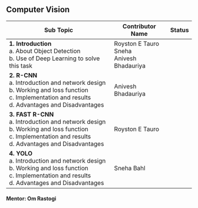 ## Computer Vision

| Sub Topic | Contributor Name | Status     |
| --------- | ---------------- | ---------- |
| **1\. Introduction** <br>a. About Object Detection<br>b. Use of Deep Learning to solve this task                                                              | Royston E Tauro<br>Sneha<br>Anivesh Bhadauriya |  |
| **2\. R-CNN** <br>a. Introduction and network design<br>b. Working and loss function<br>c. Implementation and results<br>d. Advantages and Disadvantages      | Anivesh Bhadauriya                             |  |
| **3\. FAST R-CNN** <br>a. Introduction and network design<br>b. Working and loss function<br>c. Implementation and results<br>d. Advantages and Disadvantages | Royston E Tauro<br>                            |  |
| **4\. YOLO** <br>a. Introduction and network design<br>b. Working and loss function<br>c. Implementation and results<br>d. Advantages and Disadvantages       | Sneha Bahl                                     |

#### Mentor: Om Rastogi
